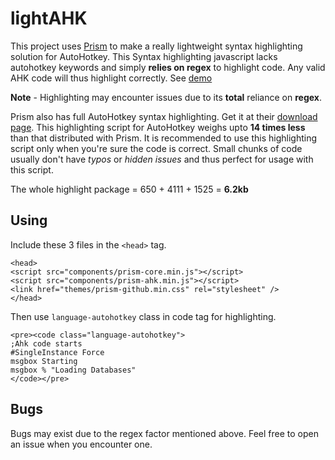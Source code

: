 lightAHK
=========

This project uses [Prism](https://github.com/LeaVerou/prism) to make a really lightweight syntax highlighting solution for AutoHotkey. 
This Syntax highlighting javascript lacks autohotkey keywords and simply **relies on regex** to highlight code. Any valid AHK code will thus 
highlight correctly. See [demo](https://rawgit.com/aviaryan/lightAHK/master/test.html)

**Note** - Highlighting may encounter issues due to its **total** reliance on **regex**.

Prism also has full AutoHotkey syntax highlighting. Get it at their [download page](http://prismjs.com/download.html). 
This highlighting script for AutoHotkey weighs upto **14 times less** than that distributed with Prism. It is recommended to use this highlighting 
script only when you're sure the code is correct. Small chunks of code usually don't have *typos* or *hidden issues* and thus perfect for usage with 
this script.

The whole highlight package = 650 + 4111 + 1525 = **6.2kb**

## Using
Include these 3 files in the `<head>` tag. 

    <head>
	<script src="components/prism-core.min.js"></script>
	<script src="components/prism-ahk.min.js"></script>
	<link href="themes/prism-github.min.css" rel="stylesheet" />
    </head>

Then use `language-autohotkey` class in code tag for highlighting.

    <pre><code class="language-autohotkey">
    ;Ahk code starts
    #SingleInstance Force
    msgbox Starting
    msgbox % "Loading Databases"
    </code></pre>

## Bugs
Bugs may exist due to the regex factor mentioned above. Feel free to open an issue when you encounter one. 